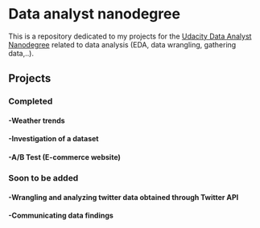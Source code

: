 # Data analyst nanodegree

This is a repository dedicated to my projects for the [Udacity Data Analyst Nanodegree](https://www.udacity.com/course/data-analyst-nanodegree--nd002) related to data analysis (EDA, data wrangling, gathering data,..). 

## Projects
### Completed
#### -Weather trends
#### -Investigation of a dataset
#### -A/B Test (E-commerce website)
### Soon to be added
#### -Wrangling and analyzing twitter data obtained through Twitter API
#### -Communicating data findings
